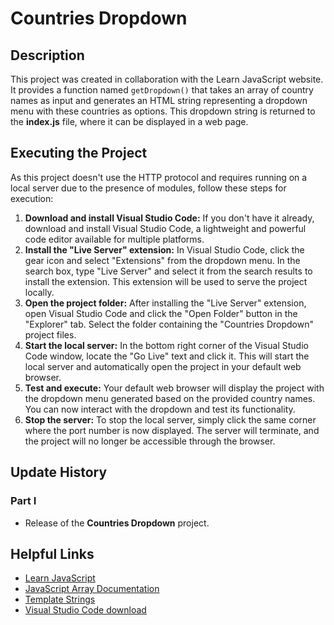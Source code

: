 # Countries Dropdown

## Description
This project was created in collaboration with the Learn JavaScript website. It provides a function named ```getDropdown()``` that takes an array of country names as input and generates an HTML string representing a dropdown menu with these countries as options. This dropdown string is returned to the **index.js** file, where it can be displayed in a web page.

## Executing the Project
As this project doesn't use the HTTP protocol and requires running on a local server due to the presence of modules, follow these steps for execution:
1. **Download and install Visual Studio Code:** If you don't have it already, download and install Visual Studio Code, a lightweight and powerful code editor available for multiple platforms.
2. **Install the "Live Server" extension:** In Visual Studio Code, click the gear icon and select "Extensions" from the dropdown menu. In the search box, type "Live Server" and select it from the search results to install the extension. This extension will be used to serve the project locally.
3. **Open the project folder:** After installing the "Live Server" extension, open Visual Studio Code and click the "Open Folder" button in the "Explorer" tab. Select the folder containing the "Countries Dropdown" project files.
4. **Start the local server:** In the bottom right corner of the Visual Studio Code window, locate the "Go Live" text and click it. This will start the local server and automatically open the project in your default web browser.
5. **Test and execute:** Your default web browser will display the project with the dropdown menu generated based on the provided country names. You can now interact with the dropdown and test its functionality.
6. **Stop the server:** To stop the local server, simply click the same corner where the port number is now displayed. The server will terminate, and the project will no longer be accessible through the browser.

## Update History

### Part I
* Release of the **Countries Dropdown** project.

## Helpful Links
* [Learn JavaScript](https://www.learnjavascript.com/)
* [JavaScript Array Documentation](https://developer.mozilla.org/en-US/docs/Web/JavaScript/Reference/Global_Objects/Array)
* [Template Strings](https://developer.mozilla.org/en-US/docs/Web/JavaScript/Reference/Template_literals)
* [Visual Studio Code download](https://code.visualstudio.com/)
